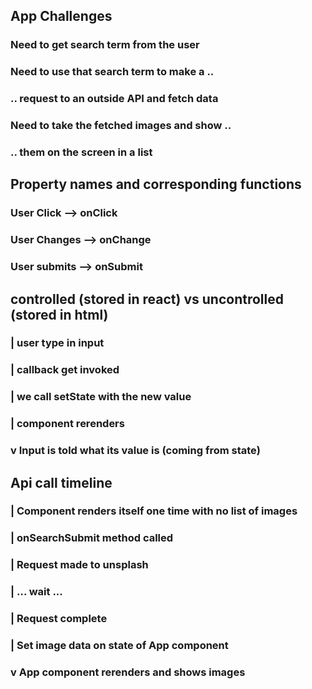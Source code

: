 ## App Challenges
### Need to get search term from the user
### Need to use that search term to make a ..
### .. request to an outside API and fetch data
### Need to take the fetched images and show ..
### .. them on the screen in a list

## Property names and corresponding functions
### User Click   --> onClick
### User Changes --> onChange
### User submits --> onSubmit

## controlled (stored in react) vs uncontrolled (stored in html)
### | user type in input
### | callback get invoked
### | we call setState with the new value
### | component rerenders
### v Input is told what its value is (coming from state)

## Api call timeline
### | Component renders itself one time with no list of images
### | onSearchSubmit method called
### | Request made to unsplash
### | ... wait ...
### | Request complete
### | Set image data on state of App component
### v App component rerenders and shows images